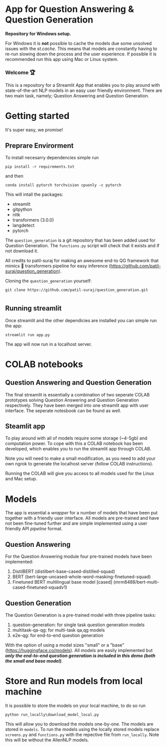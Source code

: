 # App for Question Answering & Question Generation

**Repository for Windows setup.** 

For Windows it is **not** possible to cache the models due some unsolved issues with the *st.cache*. This means that models are constantly having to re-run slowing down the process and the user experience. If possible it is recommended run this app using Mac or Linux system. 

### Welcome 🏆
This is a repository for a Streamlit App that enables you to play around with state-of-the-art NLP models in an easy user friendly environment. There are two main task, namely; Question Answering and Question Generation. 

# Getting started 
It's super easy, we promise!

## Preprare Envirorment
To install necesarry dependencies simple run
```
pip install -r requirements.txt
```
and then
```
conda install pytorch torchvision cpuonly -c pytorch
```

This will intall the packages: 
- streamlit 
- gitpython
- nltk
- transformers (3.0.0)
- langdetect
- pytorch

The ```question_generation``` is a git repository that has been added used for Question Generation. The ```functions.py``` script will check that it exists and if not download it. 

All credits to patil-suraj for making an awesome end-to QG framework that mimics 🤗 transformers pipeline for easy inference (https://github.com/patil-suraj/question_generation). 

Cloning the ```question_generation``` yourself: 
```
git clone https://github.com/patil-suraj/question_generation.git
```

# ##############################################################################

## Running streamlit 

Once streamlit and the other dependicies are installed you can simple run the app:
```
streamlit run app.py
```
The app will now run in a localhost server.

# ##############################################################################

# COLAB notebooks

## Question Answering and Question Generation
The final streamlit is essentially a combination of two seperate COLAB prototypes solving Question Answering and Question Generation respectively. They have been merged into one streamlit app with user interface. The seperate notesbook can be found as well. 

## Steamlit app
To play around with all of models require some storage (~4-5gb) and computation power. To cope with this a COLAB notebook has been developed, which enables you to run the streamlit app through COLAB.

Note you will need to make a small modification, as you need to add your own ngrok to generate the localhost server (follow COLAB instructions).

Running the COLAB will give you access to all models used for the Linux and Mac setup.

# ##############################################################################

# Models
The app is essential a *wrapper* for a number of models that have been put together with a friendly user interface. All models are pre-trained and have not been fine-tuned further and are simple implemented using a user friendly API *pipeline* format.

## Question Answering
For the Question Answering module four pre-trained models have been implemented:
1. DistilBERT (distilbert-base-cased-distilled-squad)
2. BERT (bert-large-uncased-whole-word-masking-finetuned-squad)
3. Finetuned BERT multilingual base model [cased] (mrm8488/bert-multi-cased-finetuned-xquadv1)


## Question Generation
The Question Generation is a pre-trained model with three pipeline tasks:
1. question-generation: for single task question generation models
2. multitask-qa-qg: for multi-task qa,qg models
3. e2e-qg: for end-to-end question generation

With the option of using a model sizes "small" or a "base" (https://huggingface.co/models). All models are easily implemented but ***only the end-to-end question generation is included in this demo (both the small and base model)***. 

# Store and Run models from local machine
It is possible to store the models on your local machine, to do so run
```
python run_locally\download_model_local.py 
```
This will allow you to download the models one-by-one. The models are stored in ```models```. To run the models using the locally stored models replace ```screens.py``` and ```functions.py``` with the repective file from ```run_locally```. Note this will be without the AllenNLP models.
